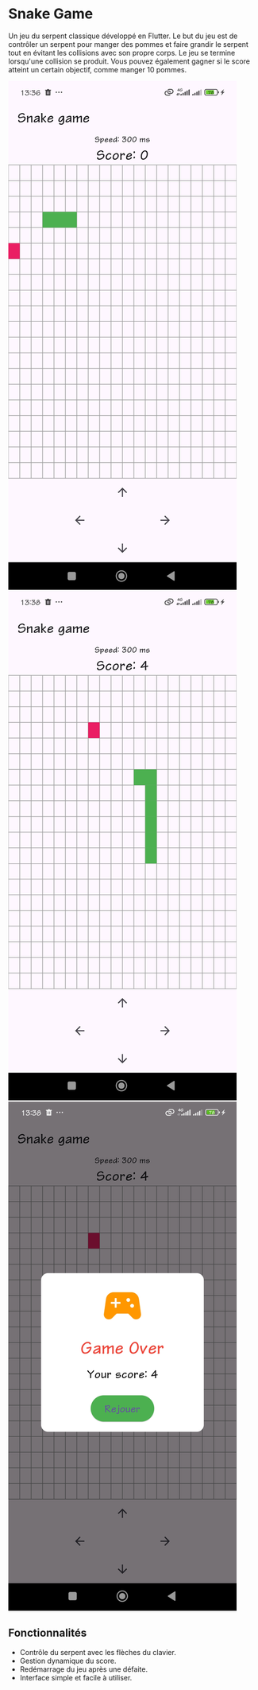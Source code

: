 # Snake Game

Un jeu du serpent classique développé en Flutter. Le but du jeu est de contrôler un serpent pour manger des pommes et faire grandir le serpent tout en évitant les collisions avec son propre corps. Le jeu se termine lorsqu'une collision se produit. Vous pouvez également gagner si le score atteint un certain objectif, comme manger 10 pommes.

![Image de l'application](assets/image/score0.jpg)
![Image de l'application](assets/image/score4.jpg)
![Image de l'application](assets/image/gameOver.jpg)

## Fonctionnalités

- Contrôle du serpent avec les flèches du clavier.
- Gestion dynamique du score.
- Redémarrage du jeu après une défaite.
- Interface simple et facile à utiliser.
